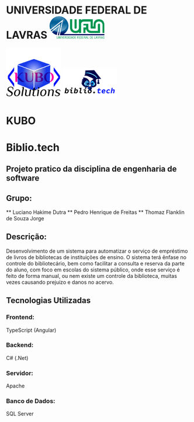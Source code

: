 # UNIVERSIDADE FEDERAL DE LAVRAS        <img src="https://github.com/ThomazSIUFLA/Kubo/blob/master/img/logoUfla.png" width="150pt" >
          
<img src="https://github.com/ThomazSIUFLA/Kubo/blob/master/img/Group%2035.png" width="150pt">   <img src="https://github.com/ThomazSIUFLA/Kubo/blob/master/img/logo.png" width="150pt">                                                                     
                                                                                     
# KUBO
# Biblio.tech
## Projeto pratico da disciplina de engenharia de software

## Grupo:

** Luciano Hakime Dutra
** Pedro Henrique de Freitas
** Thomaz Flanklin de Souza Jorge

## Descrição:

Desenvolvimento de um sistema para automatizar o serviço de empréstimo de livros
de bibliotecas de instituições de ensino. O sistema terá ênfase no controle do bibliotecário,
bem como facilitar a consulta e reserva da parte do aluno, com foco em escolas do sistema
público, onde esse serviço é feito de forma manual, ou nem existe um controle da biblioteca,
muitas vezes causando prejuízo e danos no acervo.

## Tecnologias Utilizadas
### Frontend:
TypeScript (Angular)

### Backend:
C# (.Net)

### Servidor:
Apache

### Banco de Dados:
SQL Server


